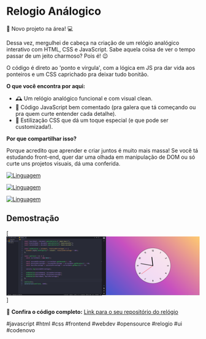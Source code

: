# Relogio Análogico

🚀 Novo projeto na área! 💻

Dessa vez, mergulhei de cabeça na criação de um relógio analógico interativo com HTML, CSS e JavaScript. Sabe aquela coisa de ver o tempo passar de um jeito charmoso? Pois é! 😉

O código é direto ao 'ponto e virgula', com a lógica em JS pra dar vida aos ponteiros e um CSS caprichado pra deixar tudo bonitão.

**O que você encontra por aqui:**

- 🕰️ Um relógio analógico funcional e com visual clean.
- 🌱 Código JavaScript bem comentado (pra galera que tá começando ou pra quem curte entender cada detalhe).
- 🎨 Estilização CSS que dá um toque especial (e que pode ser customizada!).

**Por que compartilhar isso?**

Porque acredito que aprender e criar juntos é muito mais massa! Se você tá estudando front-end, quer dar uma olhada em manipulação de DOM ou só curte uns projetos visuais, dá uma conferida.

[![Linguagem](https://img.shields.io/badge/JavaScript-F7DF1E?style=for-the-badge&logo=javascript&logoColor=black)](https://github.com/Martins-Guilherme/relogioAnalogico.git)

[![Linguagem](https://img.shields.io/badge/HTML5-E34F26?style=for-the-badge&logo=html5&logoColor=white)](https://github.com/Martins-Guilherme/relogioAnalogico.git)

[![Linguagem](https://img.shields.io/badge/CSS3-1572B6?style=for-the-badge&logo=css3&logoColor=white)](https://github.com/Martins-Guilherme/relogioAnalogico.git)

## Demostração

[![Demostracao](https://github.com/Martins-Guilherme/relogioAnalogico/blob/main/img/Captura%202025-04-06%2023-46-43.png)]

🔗 **Confira o código completo:** [Link para o seu repositório do relógio](https://github.com/Martins-Guilherme/relogioAnalogico.git)

#javascript #html #css #frontend #webdev #opensource #relogio #ui #codenovo
